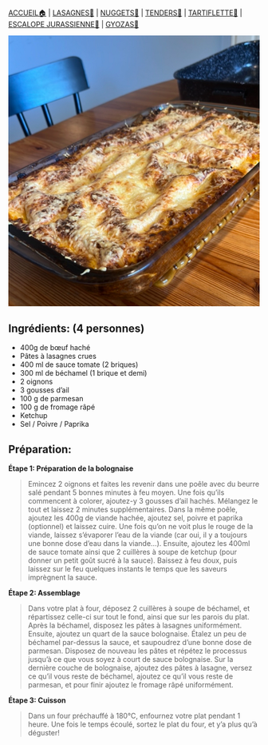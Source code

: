 [ACCUEIL🏠](index.md) | [LASAGNES🍝](lasagnes.md) | [NUGGETS🍗](nuggets.md) | [TENDERS🍗](tenders.md) | [TARTIFLETTE🧀](tartiflette.md) | [ESCALOPE JURASSIENNE🥩](escalope.md) | [GYOZAS🥟](gyozas.md)

![](IMAGES/Lasagnes.jpg)

## Ingrédients: (4 personnes)
* 400g de bœuf haché
* Pâtes à lasagnes crues
* 400 ml de sauce tomate (2 briques)
* 300 ml de béchamel (1 brique et demi)
* 2 oignons
* 3 gousses d’ail
* 100 g de parmesan
* 100 g de fromage râpé
* Ketchup
* Sel / Poivre / Paprika

## Préparation:
**Étape 1: Préparation de la bolognaise**
> Emincez 2 oignons et faites les revenir dans une poêle avec du beurre salé pendant 5 bonnes minutes à feu moyen. Une fois qu’ils commencent à colorer, ajoutez-y 3 gousses d’ail hachés. Mélangez le tout et laissez 2 minutes supplémentaires. Dans la même poêle, ajoutez les 400g de viande hachée, ajoutez sel, poivre et paprika (optionnel) et laissez cuire. Une fois qu’on ne voit plus le rouge de la viande, laissez s’évaporer l’eau de la viande (car oui, il y a toujours une bonne dose d’eau dans la viande…). Ensuite, ajoutez les 400ml de sauce tomate ainsi que 2 cuillères à soupe de ketchup (pour donner un petit goût sucré à la sauce). Baissez à feu doux, puis laissez sur le feu quelques instants le temps que les saveurs imprègnent la sauce.


**Étape 2: Assemblage**
> Dans votre plat à four, déposez 2 cuillères à soupe de béchamel, et répartissez celle-ci sur tout le fond, ainsi que sur les parois du plat. Après la béchamel, disposez les pâtes à lasagnes uniformément. Ensuite, ajoutez un quart de la sauce bolognaise. Étalez un peu de béchamel par-dessus la sauce, et saupoudrez d’une bonne dose de parmesan. Disposez de nouveau les pâtes et répétez le processus jusqu’à ce que vous soyez à court de sauce bolognaise. Sur la dernière couche de bolognaise, ajoutez des pâtes à lasagne, versez ce qu’il vous reste de béchamel, ajoutez ce qu’il vous reste de parmesan, et pour finir ajoutez le fromage râpé uniformément.


**Étape 3: Cuisson**
> Dans un four préchauffé à 180°C, enfournez votre plat pendant 1 heure. Une fois le temps écoulé, sortez le plat du four, et y’a plus qu’à déguster!
